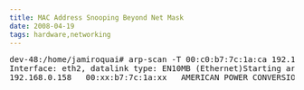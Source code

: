 ```yaml
---
title: MAC Address Snooping Beyond Net Mask
date: 2008-04-19
tags: hardware,networking
---
```

<pre class="sh_sh">dev-48:/home/jamiroquai# arp-scan -T 00:c0:b7:7c:1a:ca 192.168.0.0/16
Interface: eth2, datalink type: EN10MB (Ethernet)Starting arp-scan 1.6 with 65536 hosts (http://www.nta-monitor.com/tools/arp-scan/)
192.168.0.158	00:xx:b7:7c:1a:xx	AMERICAN POWER CONVERSION CORP
</pre>

